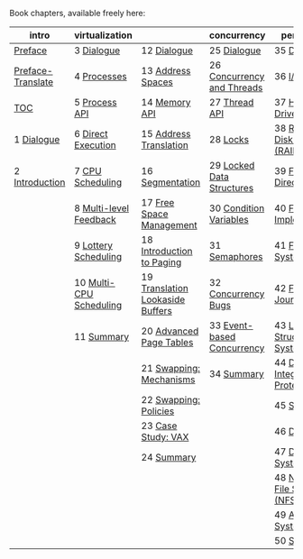 
Book chapters, available freely here:

| intro                                     | virtualization                                    |                                                      | concurrency                                             | persistence                                                 | 
| ----------------------------------------- | ------------------------------------------------- | ---------------------------------------------------- | ------------------------------------------------------- | ----------------------------------------------------------- | 
| [Preface](http://pages.cs.wisc.edu/~remzi/OSTEP/preface.pdf)                 | 3 [Dialogue](http://pages.cs.wisc.edu/~remzi/OSTEP/dialogue-virtualization.pdf)      | 12 [Dialogue](http://pages.cs.wisc.edu/~remzi/OSTEP/dialogue-vm.pdf)                    | 25 [Dialogue](http://pages.cs.wisc.edu/~remzi/OSTEP/dialogue-concurrency.pdf)              | 35 [Dialogue](http://pages.cs.wisc.edu/~remzi/OSTEP/dialogue-persistence.pdf)                  | 
| [Preface-Translate](http://pages.cs.wisc.edu/~remzi/OSTEP/preface-tx.pdf)    | 4 [Processes](http://pages.cs.wisc.edu/~remzi/OSTEP/cpu-intro.pdf)                   | 13 [Address Spaces](http://pages.cs.wisc.edu/~remzi/OSTEP/vm-intro.pdf)                 | 26 [Concurrency and Threads](http://pages.cs.wisc.edu/~remzi/OSTEP/threads-intro.pdf)      | 36 [I/O Devices](http://pages.cs.wisc.edu/~remzi/OSTEP/file-devices.pdf)                       | 
| [TOC](http://pages.cs.wisc.edu/~remzi/OSTEP/toc.pdf)                         | 5 [Process API](http://pages.cs.wisc.edu/~remzi/OSTEP/cpu-api.pdf)                   | 14 [Memory API](http://pages.cs.wisc.edu/~remzi/OSTEP/vm-api.pdf)                       | 27 [Thread API](http://pages.cs.wisc.edu/~remzi/OSTEP/threads-api.pdf)                     | 37 [Hard Disk Drives](http://pages.cs.wisc.edu/~remzi/OSTEP/file_disks.pdf)                    | 
| 1 [Dialogue](http://pages.cs.wisc.edu/~remzi/OSTEP/dialogue-threeeasy.pdf)   | 6 [Direct Execution](http://pages.cs.wisc.edu/~remzi/OSTEP/cpu-mechanisms.pdf)       | 15 [Address Translation](http://pages.cs.wisc.edu/~remzi/OSTEP/vm-mechanism.pdf)        | 28 [Locks](http://pages.cs.wisc.edu/~remzi/OSTEP/threads-locks.pdf)                        | 38 [Redundant Disk Arrays (RAID)](http://pages.cs.wisc.edu/~remzi/OSTEP/RAID.pdf)              | 
| 2 [Introduction](http://pages.cs.wisc.edu/~remzi/OSTEP/intro.pdf)            | 7 [CPU Scheduling](http://pages.cs.wisc.edu/~remzi/OSTEP/cpu-sched.pdf)              | 16 [Segmentation](http://pages.cs.wisc.edu/~remzi/OSTEP/vm-segmentation.pdf)            | 29 [Locked Data Structures](http://pages.cs.wisc.edu/~remzi/OSTEP/threads-locks-usage.pdf) | 39 [Files and Directories](http://pages.cs.wisc.edu/~remzi/OSTEP/interlude-file-directory.pdf) | 
|                                                                   | 8 [Multi-level Feedback](http://pages.cs.wisc.edu/~remzi/OSTEP/cpu-sched-mlfq.pdf)   | 17 [Free Space Management](http://pages.cs.wisc.edu/~remzi/OSTEP/vm-freespace.pdf)      | 30 [Condition Variables](http://pages.cs.wisc.edu/~remzi/OSTEP/threads-cv.pdf)             | 40 [File System Implementation](http://pages.cs.wisc.edu/~remzi/OSTEP/FS-implementation.pdf)   | 
|                                                                   | 9 [Lottery Scheduling](http://pages.cs.wisc.edu/~remzi/OSTEP/cpu-sched-lottery.pdf)  | 18 [Introduction to Paging](http://pages.cs.wisc.edu/~remzi/OSTEP/vm-paging.pdf)        | 31 [Semaphores](http://pages.cs.wisc.edu/~remzi/OSTEP/threads-sema.pdf)                    | 41 [Fast File System (FFS)](http://pages.cs.wisc.edu/~remzi/OSTEP/FFS.pdf)                     | 
|                                                                   | 10 [Multi-CPU Scheduling](http://pages.cs.wisc.edu/~remzi/OSTEP/cpu-sched-multi.pdf) | 19 [Translation Lookaside Buffers](http://pages.cs.wisc.edu/~remzi/OSTEP/vm-tlbs.pdf)   | 32 [Concurrency Bugs](http://pages.cs.wisc.edu/~remzi/OSTEP/threads-bugs.pdf)              | 42 [FSCK and Journaling](http://pages.cs.wisc.edu/~remzi/OSTEP/crash-consistency.pdf)          | 
|                                                                   | 11 [Summary](http://pages.cs.wisc.edu/~remzi/OSTEP/cpu-dialogue.pdf)                 | 20 [Advanced Page Tables](http://pages.cs.wisc.edu/~remzi/OSTEP/vm-smalltables.pdf)     | 33 [Event-based Concurrency](http://pages.cs.wisc.edu/~remzi/OSTEP/threads-events.pdf)     | 43 [Log-Structured File System (LFS)](http://pages.cs.wisc.edu/~remzi/OSTEP/LFS.pdf)           |
|                                                                   |                                                                           | 21 [Swapping: Mechanisms](http://pages.cs.wisc.edu/~remzi/OSTEP/vm-beyondphys.pdf)      | 34 [Summary](http://pages.cs.wisc.edu/~remzi/OSTEP/threads_dialogue.pdf)                   | 44 [Data Integrity and Protection](http://pages.cs.wisc.edu/~remzi/OSTEP/data-integrity.pdf)   |
|                                                                   |                                                                           | 22 [Swapping: Policies](http://pages.cs.wisc.edu/~remzi/OSTEP/vm-beyondphys-policy.pdf) |                                                                                 | 45 [Summary](http://pages.cs.wisc.edu/~remzi/OSTEP/file-dialogue.pdf)                          |
|                                                                   |                                                                           | 23 [Case Study: VAX](http://pages.cs.wisc.edu/~remzi/OSTEP/vm-vax.pdf)                  |                                                                                 | 46 [Dialogue](http://pages.cs.wisc.edu/~remzi/OSTEP/dialogue-distribution.pdf)                 |
|                                                                   |                                                                           | 24 [Summary](http://pages.cs.wisc.edu/~remzi/OSTEP/vm-dialogue.pdf)                     |                                                                                 | 47 [Distributed Systems](http://pages.cs.wisc.edu/~remzi/OSTEP/dist-intro.pdf)                 |
|                                                                   |                                                                           |                                                      |                                                                                                         | 48 [Network File System (NFS)](http://pages.cs.wisc.edu/~remzi/OSTEP/gNFS.pdf)                  |
|                                                                   |                                                                           |                                                      |                                                                                                         | 49 [Andrew File System (AFS)](http://pages.cs.wisc.edu/~remzi/OSTEP/AFS.pdf)                   |
|                                                                   |                                                                           |                                                      |                                                                                                         | 50 [Summary](http://pages.cs.wisc.edu/~remzi/OSTEP/dist-dialogue.pdf)                          |


